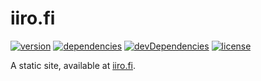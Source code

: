 # iiro.fi

[![version](https://img.shields.io/github/tag/iiroj/iiro.fi.svg)](https://github.com/iiroj/iiro.fi/releases)
[![dependencies](https://img.shields.io/david/iiroj/iiro.fi.svg)](https://github.com/iiroj/iiro.fi/blob/master/package.json)
[![devDependencies](https://img.shields.io/david/dev/iiroj/iiro.fi.svg)](https://github.com/iiroj/iiro.fi/blob/master/package.json)
[![license](https://img.shields.io/github/license/iiroj/iiro.fi.svg)](https://github.com/iiroj/iiro.fi/blob/master/LICENSE)

A static site, available at [iiro.fi](https://iiro.fi).
